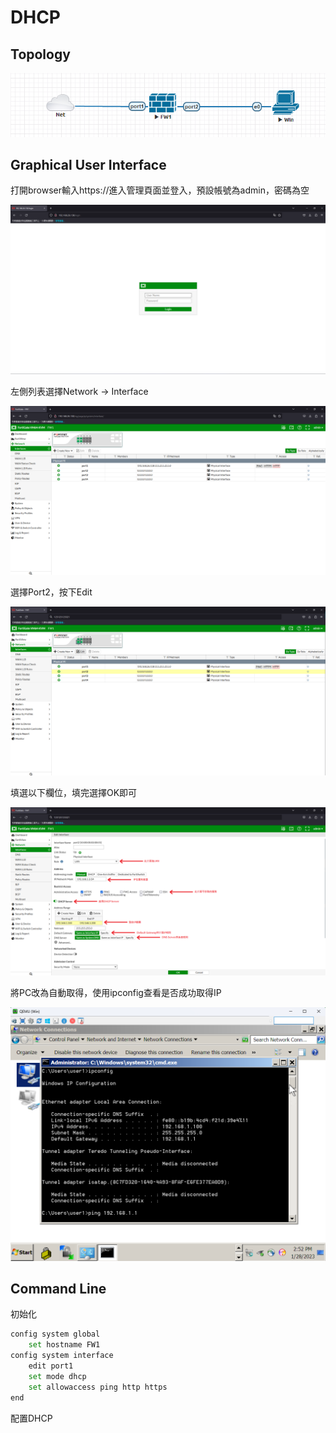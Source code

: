 # DHCP #

## Topology ##

![](Image/1.png)

## Graphical User Interface ##

打開browser輸入https://<ip address>進入管理頁面並登入，預設帳號為admin，密碼為空

![](Image/2.png)

左側列表選擇Network -> Interface 

![](Image/3.png)

選擇Port2，按下Edit 

![](Image/4.png)

填選以下欄位，填完選擇OK即可

![](Image/5.png)

將PC改為自動取得，使用ipconfig查看是否成功取得IP

![](Image/6.png)

## Command Line ##

初始化

```bash
config system global 
    set hostname FW1
config system interface 
    edit port1 
    set mode dhcp 
    set allowaccess ping http https 
end
```

配置DHCP

```bash

```